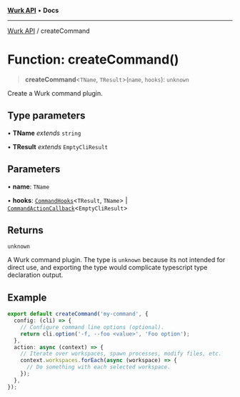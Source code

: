 [**Wurk API**](../README.md) • **Docs**

***

[Wurk API](../README.md) / createCommand

# Function: createCommand()

> **createCommand**\<`TName`, `TResult`\>(`name`, `hooks`): `unknown`

Create a Wurk command plugin.

## Type parameters

• **TName** *extends* `string`

• **TResult** *extends* `EmptyCliResult`

## Parameters

• **name**: `TName`

• **hooks**: [`CommandHooks`](../interfaces/CommandHooks.md)\<`TResult`, `TName`\> \| [`CommandActionCallback`](../type-aliases/CommandActionCallback.md)\<`EmptyCliResult`\>

## Returns

`unknown`

A Wurk command plugin. The type is `unknown` because its not
intended for direct use, and exporting the type would complicate typescript
type declaration output.

## Example

```ts
export default createCommand('my-command', {
  config: (cli) => {
    // Configure command line options (optional).
    return cli.option('-f, --foo <value>', 'Foo option');
  },
  action: async (context) => {
    // Iterate over workspaces, spawn processes, modify files, etc.
    context.workspaces.forEach(async (workspace) => {
      // Do something with each selected workspace.
    });
  },
});
```
